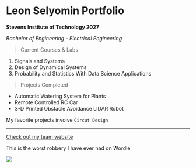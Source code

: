 # Leon Selyomin Portfolio

**Stevens Institute of Technology 2027**

*Bachelor of Engineering - Electrical Engineering*

> Current Courses & Labs

1. Signals and Systems
2. Design of Dynamical Systems
3. Probability and Statistics With Data Science Applications
   
> Projects Completed

- Automatic Watering System for Plants
- Remote Controlled RC Car
- 3-D Printed Obstacle Avoidance LIDAR Robot

My favorite projects involve `Circut Design`

---

[Check out my team website](https://sites.google.com/d/1rx4OGC_hiLhKw1ctHTEPWlEH2YOQiW7u/p/1zfBeacMWokJQrGXjpGjMwUATT6Q3fnSU/edit?pli=1)

This is the worst robbery I have ever had on Wordle

![](https://github.com/user-attachments/assets/1c2586d5-5063-40c2-9119-81fcc91a3ed1)
